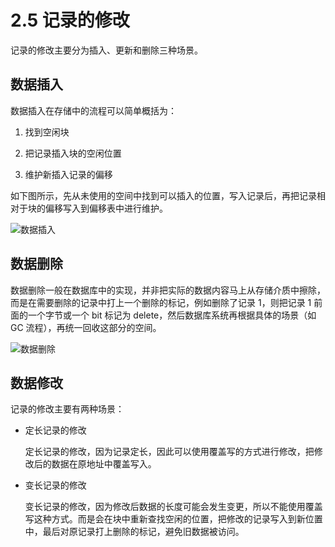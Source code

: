 # 2.5 记录的修改

记录的修改主要分为插入、更新和删除三种场景。

## 数据插入

数据插入在存储中的流程可以简单概括为：

1. 找到空闲块

2. 把记录插入块的空闲位置

3. 维护新插入记录的偏移

如下图所示，先从未使用的空间中找到可以插入的位置，写入记录后，再把记录相对于块的偏移写入到偏移表中进行维护。

![数据插入](https://obbusiness-private.oss-cn-shanghai.aliyuncs.com/doc/img/kewenrnel-quickstart/V1.0.0/zh-CN/2.database-storage-structure/6.modification-records-01.png)

## 数据删除

数据删除一般在数据库中的实现，并非把实际的数据内容马上从存储介质中擦除，而是在需要删除的记录中打上一个删除的标记，例如删除了记录 1，则把记录 1 前面的一个字节或一个 bit 标记为 delete，然后数据库系统再根据具体的场景（如 GC 流程），再统一回收这部分的空间。

![数据删除](https://obbusiness-private.oss-cn-shanghai.aliyuncs.com/doc/img/kernel-quickstart/V1.0.0/zh-CN/2.database-storage-structure/6.modification-records-02.png)

## 数据修改

记录的修改主要有两种场景：

- 定长记录的修改

  定长记录的修改，因为记录定长，因此可以使用覆盖写的方式进行修改，把修改后的数据在原地址中覆盖写入。

- 变长记录的修改

  变长记录的修改，因为修改后数据的长度可能会发生变更，所以不能使用覆盖写这种方式。而是会在块中重新查找空闲的位置，把修改的记录写入到新位置中，最后对原记录打上删除的标记，避免旧数据被访问。
